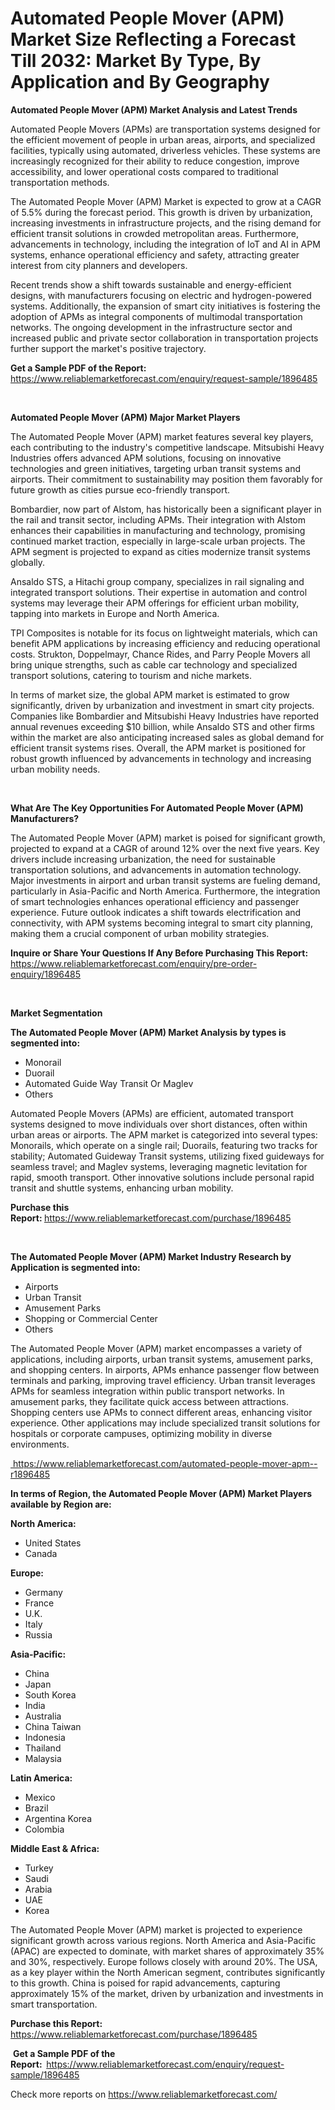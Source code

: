 <p><h1>Automated People Mover (APM) Market Size Reflecting a Forecast Till 2032: Market By Type, By Application and By Geography</h1></p><p><strong>Automated People Mover (APM) Market Analysis and Latest Trends</strong></p>
<p><p>Automated People Movers (APMs) are transportation systems designed for the efficient movement of people in urban areas, airports, and specialized facilities, typically using automated, driverless vehicles. These systems are increasingly recognized for their ability to reduce congestion, improve accessibility, and lower operational costs compared to traditional transportation methods.</p><p>The Automated People Mover (APM) Market is expected to grow at a CAGR of 5.5% during the forecast period. This growth is driven by urbanization, increasing investments in infrastructure projects, and the rising demand for efficient transit solutions in crowded metropolitan areas. Furthermore, advancements in technology, including the integration of IoT and AI in APM systems, enhance operational efficiency and safety, attracting greater interest from city planners and developers.</p><p>Recent trends show a shift towards sustainable and energy-efficient designs, with manufacturers focusing on electric and hydrogen-powered systems. Additionally, the expansion of smart city initiatives is fostering the adoption of APMs as integral components of multimodal transportation networks. The ongoing development in the infrastructure sector and increased public and private sector collaboration in transportation projects further support the market's positive trajectory.</p></p>
<p><strong>Get a Sample PDF of the Report:&nbsp;</strong> <a href="https://www.reliablemarketforecast.com/enquiry/request-sample/1896485?utm_campaign=2724&utm_medium=2&utm_source=Github&utm_content=ia&utm_term=11032025&utm_id=automated-people-mover-apm">https://www.reliablemarketforecast.com/enquiry/request-sample/1896485</a></p>
<p>&nbsp;</p>
<p><strong>Automated People Mover (APM) Major Market Players</strong></p>
<p><p>The Automated People Mover (APM) market features several key players, each contributing to the industry's competitive landscape. Mitsubishi Heavy Industries offers advanced APM solutions, focusing on innovative technologies and green initiatives, targeting urban transit systems and airports. Their commitment to sustainability may position them favorably for future growth as cities pursue eco-friendly transport.</p><p>Bombardier, now part of Alstom, has historically been a significant player in the rail and transit sector, including APMs. Their integration with Alstom enhances their capabilities in manufacturing and technology, promising continued market traction, especially in large-scale urban projects. The APM segment is projected to expand as cities modernize transit systems globally.</p><p>Ansaldo STS, a Hitachi group company, specializes in rail signaling and integrated transport solutions. Their expertise in automation and control systems may leverage their APM offerings for efficient urban mobility, tapping into markets in Europe and North America.</p><p>TPI Composites is notable for its focus on lightweight materials, which can benefit APM applications by increasing efficiency and reducing operational costs. Strukton, Doppelmayr, Chance Rides, and Parry People Movers all bring unique strengths, such as cable car technology and specialized transport solutions, catering to tourism and niche markets.</p><p>In terms of market size, the global APM market is estimated to grow significantly, driven by urbanization and investment in smart city projects. Companies like Bombardier and Mitsubishi Heavy Industries have reported annual revenues exceeding $10 billion, while Ansaldo STS and other firms within the market are also anticipating increased sales as global demand for efficient transit systems rises. Overall, the APM market is positioned for robust growth influenced by advancements in technology and increasing urban mobility needs.</p></p>
<p>&nbsp;</p>
<p><strong>What Are The Key Opportunities For Automated People Mover (APM) Manufacturers?</strong></p>
<p><p>The Automated People Mover (APM) market is poised for significant growth, projected to expand at a CAGR of around 12% over the next five years. Key drivers include increasing urbanization, the need for sustainable transportation solutions, and advancements in automation technology. Major investments in airport and urban transit systems are fueling demand, particularly in Asia-Pacific and North America. Furthermore, the integration of smart technologies enhances operational efficiency and passenger experience. Future outlook indicates a shift towards electrification and connectivity, with APM systems becoming integral to smart city planning, making them a crucial component of urban mobility strategies.</p></p>
<p><strong>Inquire or Share Your Questions If Any Before Purchasing This Report:</strong> <a href="https://www.reliablemarketforecast.com/enquiry/pre-order-enquiry/1896485?utm_campaign=2724&utm_medium=2&utm_source=Github&utm_content=ia&utm_term=11032025&utm_id=automated-people-mover-apm">https://www.reliablemarketforecast.com/enquiry/pre-order-enquiry/1896485</a></p>
<p>&nbsp;</p>
<p><strong>Market Segmentation</strong></p>
<p><strong>The Automated People Mover (APM) Market Analysis by types is segmented into:</strong></p>
<p><ul><li>Monorail</li><li>Duorail</li><li>Automated Guide Way Transit Or Maglev</li><li>Others</li></ul></p>
<p><p>Automated People Movers (APMs) are efficient, automated transport systems designed to move individuals over short distances, often within urban areas or airports. The APM market is categorized into several types: Monorails, which operate on a single rail; Duorails, featuring two tracks for stability; Automated Guideway Transit systems, utilizing fixed guideways for seamless travel; and Maglev systems, leveraging magnetic levitation for rapid, smooth transport. Other innovative solutions include personal rapid transit and shuttle systems, enhancing urban mobility.</p></p>
<p><strong>Purchase this Report:&nbsp;</strong><a href="https://www.reliablemarketforecast.com/purchase/1896485?utm_campaign=2724&utm_medium=2&utm_source=Github&utm_content=ia&utm_term=11032025&utm_id=automated-people-mover-apm">https://www.reliablemarketforecast.com/purchase/1896485</a></p>
<p>&nbsp;</p>
<p><strong>The Automated People Mover (APM) Market Industry Research by Application is segmented into:</strong></p>
<p><ul><li>Airports</li><li>Urban Transit</li><li>Amusement Parks</li><li>Shopping or Commercial Center</li><li>Others</li></ul></p>
<p><p>The Automated People Mover (APM) market encompasses a variety of applications, including airports, urban transit systems, amusement parks, and shopping centers. In airports, APMs enhance passenger flow between terminals and parking, improving travel efficiency. Urban transit leverages APMs for seamless integration within public transport networks. In amusement parks, they facilitate quick access between attractions. Shopping centers use APMs to connect different areas, enhancing visitor experience. Other applications may include specialized transit solutions for hospitals or corporate campuses, optimizing mobility in diverse environments.</p></p>
<p><a href="https://www.reliablemarketforecast.com/automated-people-mover-apm--r1896485?utm_campaign=2724&utm_medium=2&utm_source=Github&utm_content=ia&utm_term=11032025&utm_id=automated-people-mover-apm">&nbsp;https://www.reliablemarketforecast.com/automated-people-mover-apm--r1896485</a></p>
<p><strong>In terms of Region, the Automated People Mover (APM) Market Players available by Region are:</strong></p>
<p>
    <p> <strong> North America: </strong>
        <ul>
            <li>United States</li>
            <li>Canada</li>
        </ul>
        </p> 
    <p> <strong> Europe: </strong>
        <ul>
            <li>Germany</li>
            <li>France</li>
            <li>U.K.</li>
            <li>Italy</li>
            <li>Russia</li>
        </ul>
        </p> 
    <p> <strong> Asia-Pacific: </strong>
        <ul>
            <li>China</li>
            <li>Japan</li>
            <li>South Korea</li>
            <li>India</li>
            <li>Australia</li>
            <li>China Taiwan</li>
            <li>Indonesia</li>
            <li>Thailand</li>
            <li>Malaysia</li>
        </ul>
        </p> 
    <p> <strong> Latin America: </strong>
        <ul>
            <li>Mexico</li>
            <li>Brazil</li>
            <li>Argentina Korea</li>
            <li>Colombia</li>
        </ul>
        </p> 
    <p> <strong> Middle East & Africa: </strong>
        <ul>
            <li>Turkey</li>
            <li>Saudi</li>
            <li>Arabia</li>
            <li>UAE</li>
            <li>Korea</li>
        </ul>
    </p>
    </p>
<p><p>The Automated People Mover (APM) market is projected to experience significant growth across various regions. North America and Asia-Pacific (APAC) are expected to dominate, with market shares of approximately 35% and 30%, respectively. Europe follows closely with around 20%. The USA, as a key player within the North American segment, contributes significantly to this growth. China is poised for rapid advancements, capturing approximately 15% of the market, driven by urbanization and investments in smart transportation.</p></p>
<p><strong>Purchase this Report: </strong><a href="https://www.reliablemarketforecast.com/purchase/1896485?utm_campaign=2724&utm_medium=2&utm_source=Github&utm_content=ia&utm_term=11032025&utm_id=automated-people-mover-apm">https://www.reliablemarketforecast.com/purchase/1896485</a></p>
<p>&nbsp;<strong>Get a Sample PDF of the Report:&nbsp;&nbsp;</strong><a href="https://www.reliablemarketforecast.com/enquiry/request-sample/1896485?utm_campaign=2724&utm_medium=2&utm_source=Github&utm_content=ia&utm_term=11032025&utm_id=automated-people-mover-apm">https://www.reliablemarketforecast.com/enquiry/request-sample/1896485</a></p>
<p><strong></strong></p>
<p>Check more reports on <a href="https://www.reliablemarketforecast.com/?utm_campaign=2724&utm_medium=2&utm_source=Github&utm_content=ia&utm_term=11032025&utm_id=automated-people-mover-apm">https://www.reliablemarketforecast.com/</a></p>